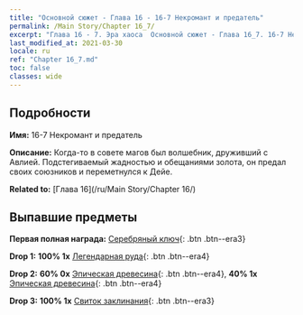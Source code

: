 ```yaml
---
title: "Основной сюжет - Глава 16 - 16-7 Некромант и предатель"
permalink: /Main Story/Chapter 16_7/
excerpt: "Глава 16 - 7. Эра хаоса  Основной сюжет - Глава 16_7. 16-7 Некромант и предатель"
last_modified_at: 2021-03-30
locale: ru
ref: "Chapter 16_7.md"
toc: false
classes: wide
---
```


## Подробности

 **Имя:** 16-7 Некромант и предатель

 **Описание:** Когда-то в совете магов был волшебник, друживший с Авлией. Подстегиваемый жадностью и обещаниями золота, он предал своих союзников и переметнулся к Дейе.

 **Related to:** [Глава 16](/ru/Main Story/Chapter 16/)

## Выпавшие предметы

 **Первая полная награда:** [Серебряный ключ](/ru/Items/con_693/){: .btn .btn--era3}

 **Drop 1:** **100% 1x** [Легендарная руда](/ru/Items/mat_54/){: .btn .btn--era4}

 **Drop 2:** **60% 0x** [Эпическая древесина](/ru/Items/mat_48/){: .btn .btn--era4}, **40% 1x** [Эпическая древесина](/ru/Items/mat_48/){: .btn .btn--era4}

 **Drop 3:** **100% 1x** [Свиток заклинания](/ru/Items/con_694/){: .btn .btn--era3}

